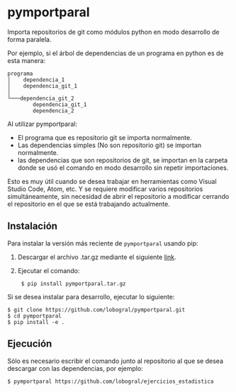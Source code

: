 # pymportparal
Importa repositorios de git como módulos python en modo desarrollo de forma paralela.

Por ejemplo, si el árbol de dependencias de un programa en python es de esta manera:

```
programa
│    dependencia_1
│    dependencia_git_1   
│
└───dependencia_git_2
        dependencia_git_1
        dependencia_2
```

Al utilizar pymportparal: 

* El programa que es repositorio git se importa normalmente.
* Las dependencias simples (No son repositorio git) se importan normalmente.
* las dependencias que son repositorios de git, se importan en la carpeta donde se usó el comando en modo desarrollo sin repetir importaciones.

Esto es muy útil cuando se desea trabajar en herramientas como Visual Studio Code, Atom, etc. Y se requiere modificar varios repositorios
simultáneamente, sin necesidad de abrir el repositorio a modificar cerrando el repositorio en el que se está trabajando actualmente.

## Instalación

Para instalar la versión más reciente de ``pymportparal`` usando pip:

1. Descargar el archivo .tar.gz mediante el siguiente [link](https://github.com/lobogral/pymportparal/releases/latest/download/pymportparal.tar.gz).

2. Ejecutar el comando:

        $ pip install pymportparal.tar.gz

Si se desea instalar para desarrollo, ejecutar lo siguiente:

    $ git clone https://github.com/lobogral/pymportparal.git
    $ cd pymportparal
    $ pip install -e .
    
## Ejecución

Sólo es necesario escribir el comando junto al repositorio al que se desea descargar con las dependencias, por ejemplo:

    $ pymportparal https://github.com/lobogral/ejercicios_estadistica
